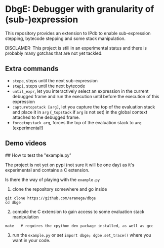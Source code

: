 # DbgE: Debugger with granularity of (sub-)expression

This repository provides an extension to IPdb to enable sub-expression stepping, bytecode stepping and some stack manipulation.

DISCLAMER: This project is still in an experimental status and there is probably many gotchas that are not yet tackled.

## Extra commands

* `stepe`, steps until the next sub-expression
* `stepi`, steps until the next bytecode
* `until_expr`, let you interactively select an expression in the current debugged frame and run the execution until before the execution of this expression
* `capturetopstack [arg]`, let you capture the top of the evaluation stack and place it in `arg` (`_topstack` if `arg` is not set) in the global context attached to the debugged frame.
* `forcetopstack arg`, forces the top of the evaluation stack to `arg` (experimental!)


## Demo videos


## How to test the "example.py"

The project is not yet on pypi (not sure it will be one day) as it's experimental and contains a C extension.

Is there the way of playing with the `example.py`

1. clone the repository somewhere and go inside
```
git clone https://github.com/aranega/dbge
cd dbge
```
2. compile the C extension to gain access to some evaluation stack manipulation
```
make   # requires the cpython dev package installed, as well as gcc
```
3. run the `example.py` or set `import dbge; dgbe.set_trace()` where you want in your code.

